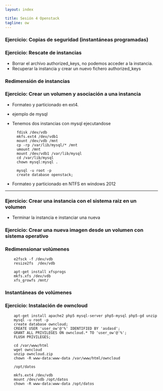```yaml
---
layout: index

title: Sesión 4 Openstack	
tagline: ow
---
```


### Ejercicio: Copias de seguridad (instantáneas programadas)

### Ejercicio: Rescate de instancias

* Borrar el archivo authorized_keys, no podemos acceder a la instancia.
* Recuperar la instancia y crear un nuevo fichero authorized_keys

### Redimensión de instancias


### Ejercicio: Crear un volumen y asociación a una instancia 

* Formateo y particionado en ext4.
* ejemplo de mysql	
* Tenemos dos instancias con mysql ejecutandose

		fdisk /dev/vdb
		mkfs.ext4 /dev/vdb1
		mount /dev/vdb /mnt
		cp -rp /var/lib/mysql/* /mnt
		umount /mnt
		mount /dev/vdb1 /var/lib/mysql
		cd /var/lib/mysql
		chown mysql:mysql .	

		mysql -u root -p
		create database openstack;


* Formateo y particionado en NTFS en windows 2012

<hr/>

### Ejercicio: Crear una instancia con el sistema raiz en un volumen 

* Terminar la instancia e instanciar una nueva

### Ejercicio: Crear una nueva imagen desde un volumen con sistema operativo

### Redimensionar volúmenes

		e2fsck -f /dev/vdb
		resize2fs  /dev/vdb

		apt-get install xfsprogs
		mkfs.xfs /dev/vdb
		xfs_growfs /mnt/


### Instantáneas de volúmenes

### Ejercicio: Instalación de owncloud

		apt-get install apache2 php5 mysql-server php5-mysql php5-gd unzip
		mysql -u root -p
		create database owncloud;
		CREATE USER 'user_ow'@'%' IDENTIFIED BY 'asdasd';
		GRANT ALL PRIVILEGES ON owncloud.* TO 'user_ow'@'%';
		FLUSH PRIVILEGES;		

		cd /var/www/html
		wget owncloud
		unzip owncloud.zip
		chown -R www-data:www-data /var/www/html/owncloud		

		/opt/datos		

		mkfs.ext4 /dev/vdb
		mount /dev/vdb /opt/datos
		chown -R www-data:www-data /opt/datos

